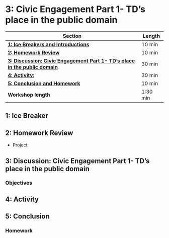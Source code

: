# 3: Civic Engagement Part 1- TD’s place in the public domain

| **Section**                                                                               | **Length** |
|-------------------------------------------------------------------------------------------|------------|
| [**1: Ice Breakers and Introductions**](#1-ice-breaker)                                      | 10 min     |
| [**2: Homework Review**](#2-homework-review)                                                | 10 min     |
| [**3: Discussion: Civic Engagement Part 1- TD’s place in the public domain**](discussion)| 30 min     |
| [**4: Activity:**](#4-activity)                                                            | 30 min     |
| [**5: Conclusion and Homework**](#5-conclusion)                                              | 10 min     |
| **Workshop length**                                                                       | 1:30 min   |

## 1: Ice Breaker

## 2: Homework Review

- Project:

## 3: Discussion: Civic Engagement Part 1- TD’s place in the public domain

### Objectives

## 4: Activity

## 5: Conclusion

### Homework

